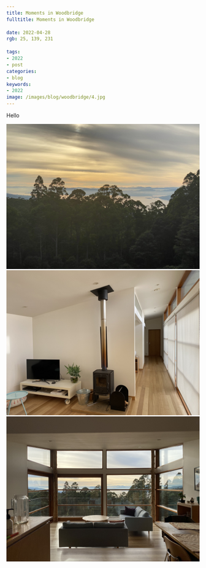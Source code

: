 ```yaml
---
title: Moments in Woodbridge
fulltitle: Moments in Woodbridge

date: 2022-04-28
rgb: 25, 139, 231

tags: 
- 2022
- post
categories:
- blog
keywords:
- 2022
image: /images/blog/woodbridge/4.jpg
---
```


Hello

![img](/images/blog/woodbridge/1.jpg)
![img](/images/blog/woodbridge/2.jpg)
![img](/images/blog/woodbridge/3.jpg)